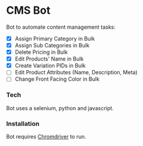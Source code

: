 # CMS Bot
Bot to automate content management tasks:

  - [x] Assign Primary Category in Bulk
  - [x] Assign Sub Categories in Bulk
  - [x] Delete Pricing in Bulk
  - [x] Edit Products' Name in Bulk
  - [x] Create Variation PIDs in Bulk
  - [ ] Edit Product Attributes (Name, Description, Meta)
  - [ ] Change Front Facing Color in Bulk
  
### Tech
Bot uses a selenium, python and javascript.

### Installation

Bot requires [Chromdriver](https://chromedriver.chromium.org/downloads) to run.
